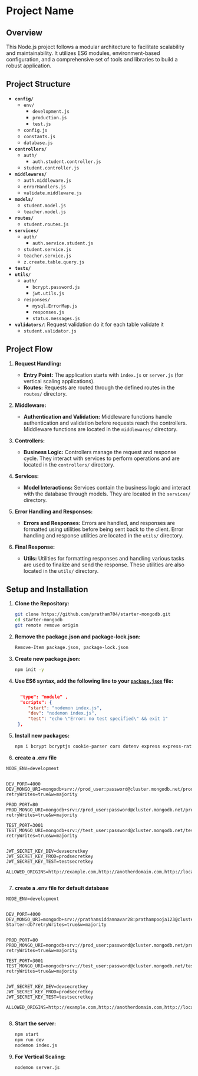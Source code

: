 # Project Name

## Overview

This Node.js project follows a modular architecture to facilitate scalability and maintainability. It utilizes ES6 modules, environment-based configuration, and a comprehensive set of tools and libraries to build a robust application.

## Project Structure

- **`config/`**
  - `env/`
    - `development.js`
    - `production.js`
    - `test.js`
  - `config.js`
  - `constants.js`
  - `database.js`
- **`controllers/`**
  - `auth/`
    - `auth.student.controller.js`
  - `student.controller.js`
- **`middlewares/`**
  - `auth.middleware.js`
  - `errorHandlers.js`
  - `validate.middleware.js`
- **`models/`**
  - `student.model.js`
  - `teacher.model.js`
- **`routes/`**
  - `student.routes.js`
- **`services/`**
  - `auth/`
    - `auth.service.student.js`
  - `student.service.js`
  - `teacher.service.js`
  - `z.create.table.query.js`
- **`tests/`**
- **`utils/`**
  - `auth/`
    - `bcrypt.password.js`
    - `jwt.utils.js`
  - `responses/`
    - `mysql.ErrorMap.js`
    - `responses.js`
    - `status.messages.js`
- **`validators/`**: Request validation do it for each table validate it 
  - `student.validator.js`


## Project Flow

1. **Request Handling:**
   - **Entry Point:** The application starts with `index.js` or `server.js` (for vertical scaling applications).
   - **Routes:** Requests are routed through the defined routes in the `routes/` directory.

2. **Middleware:**
   - **Authentication and Validation:** Middleware functions handle authentication and validation before requests reach the controllers. Middleware functions are located in the `middlewares/` directory.

3. **Controllers:**
   - **Business Logic:** Controllers manage the request and response cycle. They interact with services to perform operations and are located in the `controllers/` directory.

4. **Services:**
   - **Model Interactions:** Services contain the business logic and interact with the database through models. They are located in the `services/` directory.

5. **Error Handling and Responses:**
   - **Errors and Responses:** Errors are handled, and responses are formatted using utilities before being sent back to the client. Error handling and response utilities are located in the `utils/` directory.

6. **Final Response:**
   - **Utils:** Utilities for formatting responses and handling various tasks are used to finalize and send the response. These utilities are also located in the `utils/` directory.

## Setup and Installation

1. **Clone the Repository:**

   ```bash
   git clone https://github.com/pratham704/starter-mongodb.git
   cd starter-mongodb
   git remote remove origin
   ```

2. **Remove the package.json and package-lock.json:**

   ```bash
   Remove-Item package.json, package-lock.json
   ```

3. **Create new package.json:**

   ```bash
   npm init -y
   ```

4. **Use ES6 syntax, add the following line to your [`package.json`](command:_github.copilot.openRelativePath?%5B%7B%22scheme%22%3A%22file%22%2C%22authority%22%3A%22%22%2C%22path%22%3A%22%2Fc%3A%2FUsers%2Fprath%2FOneDrive%2FDesktop%2Fstarter%2Fpackage.json%22%2C%22query%22%3A%22%22%2C%22fragment%22%3A%22%22%7D%5D "c:\Users\prath\OneDrive\Desktop\starter\package.json") file:**

   ```json
   
     "type": "module" , 
     "scripts": {
        "start": "nodemon index.js",
        "dev": "nodemon index.js",
        "test": "echo \"Error: no test specified\" && exit 1"
    },
   
   ```

5. **Install new packages:**

   ```bash
   npm i bcrypt bcryptjs cookie-parser cors dotenv express express-rate-limit helmet joi jsonwebtoken mongoose nodemon uuid
   ```
    
6. **create a .env file**


```
NODE_ENV=development


DEV_PORT=4000
DEV_MONGO_URI=mongodb+srv://prod_user:password@cluster.mongodb.net/prod_db_name?retryWrites=true&w=majority

PROD_PORT=80
PROD_MONGO_URI=mongodb+srv://prod_user:password@cluster.mongodb.net/prod_db_name?retryWrites=true&w=majority

TEST_PORT=3001
TEST_MONGO_URI=mongodb+srv://test_user:password@cluster.mongodb.net/test_db_name?retryWrites=true&w=majority


JWT_SECRET_KEY_DEV=devsecretkey
JWT_SECRET_KEY_PROD=prodsecretkey
JWT_SECRET_KEY_TEST=testsecretkey

ALLOWED_ORIGINS=http://example.com,http://anotherdomain.com,http://localhost:3000,http://localhost:5000,http://localhost:3001,http://localhost:4000


```
     
7. **create a .env file for default database**

```
NODE_ENV=development


DEV_PORT=4000
DEV_MONGO_URI=mongodb+srv://prathamsiddannavar28:prathampooja123@cluster0.cnorbhc.mongodb.net/Mongo-Starter-db?retryWrites=true&w=majority


PROD_PORT=80
PROD_MONGO_URI=mongodb+srv://prod_user:password@cluster.mongodb.net/prod_db_name?retryWrites=true&w=majority

TEST_PORT=3001
TEST_MONGO_URI=mongodb+srv://test_user:password@cluster.mongodb.net/test_db_name?retryWrites=true&w=majority


JWT_SECRET_KEY_DEV=devsecretkey
JWT_SECRET_KEY_PROD=prodsecretkey
JWT_SECRET_KEY_TEST=testsecretkey

ALLOWED_ORIGINS=http://example.com,http://anotherdomain.com,http://localhost:3000,http://localhost:5000,http://localhost:3001,http://localhost:4000


```
    
8. **Start the server:**

   ```bash
   npm start
   npm run dev
   nodemon index.js
   ```

7. **For Vertical Scaling:**

   ```bash
   nodemon server.js
   ```
